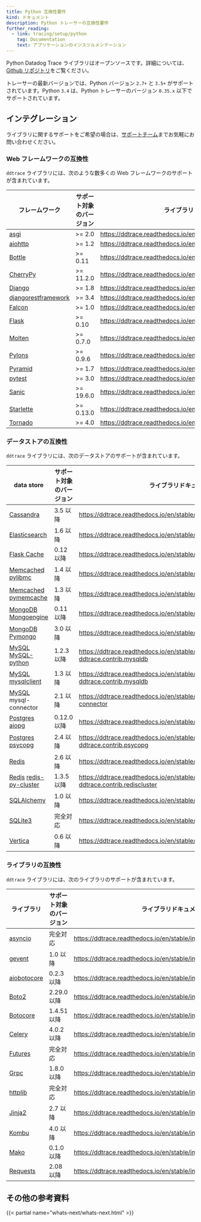 ```yaml
---
title: Python 互換性要件
kind: ドキュメント
description: Python トレーサーの互換性要件
further_reading:
  - link: tracing/setup/python
    tag: Documentation
    text: アプリケーションのインスツルメンテーション
---
```

Python Datadog Trace ライブラリはオープンソースです。詳細については、[Github リポジトリ][1]をご覧ください。

トレーサーの最新バージョンでは、Python バージョン `2.7+` と `3.5+` がサポートされています。Python `3.4` は、Python トレーサーのバージョン `0.35.x` 以下でサポートされています。

## インテグレーション

ライブラリに関するサポートをご希望の場合は、[サポートチーム][2]までお気軽にお問い合わせください。

### Web フレームワークの互換性

`ddtrace` ライブラリには、次のような数多くの Ｗeb フレームワークのサポートが含まれています。

| フレームワーク                 | サポート対象のバージョン | ライブラリドキュメント                                              |
| ------------------------- | ----------------- | ------------------------------------------------------------------ |
| [asgi][3]                 | >= 2.0            | https://ddtrace.readthedocs.io/en/stable/integrations.html#asgi    |
| [aiohttp][4]              | >= 1.2            | https://ddtrace.readthedocs.io/en/stable/integrations.html#aiohttp |
| [Bottle][5]               | >= 0.11           | https://ddtrace.readthedocs.io/en/stable/integrations.html#bottle  |
| [CherryPy][16]            | >= 11.2.0         | https://ddtrace.readthedocs.io/en/stable/integrations.html#cherrypy|
| [Django][6]               | >= 1.8            | https://ddtrace.readthedocs.io/en/stable/integrations.html#django  |
| [djangorestframework][6]  | >= 3.4            | https://ddtrace.readthedocs.io/en/stable/integrations.html#django  |
| [Falcon][7]               | >= 1.0            | https://ddtrace.readthedocs.io/en/stable/integrations.html#falcon  |
| [Flask][8]                | >= 0.10           | https://ddtrace.readthedocs.io/en/stable/integrations.html#flask   |
| [Molten][9]               | >= 0.7.0          | https://ddtrace.readthedocs.io/en/stable/integrations.html#molten  |
| [Pylons][10]              | >= 0.9.6          | https://ddtrace.readthedocs.io/en/stable/integrations.html#pylons  |
| [Pyramid][11]             | >= 1.7            | https://ddtrace.readthedocs.io/en/stable/integrations.html#pyramid |
| [pytest][12]              | >= 3.0            | https://ddtrace.readthedocs.io/en/stable/integrations.html#pytest  |
| [Sanic][13]               | >= 19.6.0         | https://ddtrace.readthedocs.io/en/stable/integrations.html#sanic   |
| [Starlette][14]           | >= 0.13.0         | https://ddtrace.readthedocs.io/en/stable/integrations.html#starlette |
| [Tornado][15]             | >= 4.0            | https://ddtrace.readthedocs.io/en/stable/integrations.html#tornado |


### データストアの互換性

`ddtrace` ライブラリには、次のデータストアのサポートが含まれています。

| data store                          | サポート対象のバージョン | ライブラリドキュメント                                                                         |
| ---------------------------------- | ----------------- | --------------------------------------------------------------------------------------------- |
| [Cassandra][12]                    | 3.5 以降            | https://ddtrace.readthedocs.io/en/stable/integrations.html#cassandra                           |
| [Elasticsearch][13]                | 1.6 以降            | https://ddtrace.readthedocs.io/en/stable/integrations.html#elasticsearch                       |
| [Flask Cache][14]                  | 0.12 以降           | https://ddtrace.readthedocs.io/en/stable/integrations.html#flask-cache                         |
| [Memcached][15] [pylibmc][16]      | 1.4 以降            | https://ddtrace.readthedocs.io/en/stable/integrations.html#pylibmc                             |
| [Memcached][15] [pymemcache][17]   | 1.3 以降            | https://ddtrace.readthedocs.io/en/stable/integrations.html#pymemcache                          |
| [MongoDB][18] [Mongoengine][19]    | 0.11 以降           | https://ddtrace.readthedocs.io/en/stable/integrations.html#mongoengine                         |
| [MongoDB][18] [Pymongo][20]        | 3.0 以降            | https://ddtrace.readthedocs.io/en/stable/integrations.html#pymongo                             |
| [MySQL][21] [MySQL-python][22]     | 1.2.3 以降          | https://ddtrace.readthedocs.io/en/stable/integrations.html#module-ddtrace.contrib.mysqldb      |
| [MySQL][21] [mysqlclient][23]      | 1.3 以降            | https://ddtrace.readthedocs.io/en/stable/integrations.html#module-ddtrace.contrib.mysqldb      |
| [MySQL][21] mysql-connector        | 2.1 以降            | https://ddtrace.readthedocs.io/en/stable/integrations.html#mysql-connector                     |
| [Postgres][24] [aiopg][25]         | 0.12.0 以降         | https://ddtrace.readthedocs.io/en/stable/integrations.html#aiopg                               |
| [Postgres][24] [psycopg][26]       | 2.4 以降            | https://ddtrace.readthedocs.io/en/stable/integrations.html#module-ddtrace.contrib.psycopg      |
| [Redis][27]                        | 2.6 以降            | https://ddtrace.readthedocs.io/en/stable/integrations.html#redis                               |
| [Redis][27] [redis-py-cluster][28] | 1.3.5 以降          | https://ddtrace.readthedocs.io/en/stable/integrations.html#module-ddtrace.contrib.rediscluster |
| [SQLAlchemy][29]                   | 1.0 以降            | https://ddtrace.readthedocs.io/en/stable/integrations.html#sqlalchemy                          |
| [SQLite3][30]                      | 完全対応   | https://ddtrace.readthedocs.io/en/stable/integrations.html#sqlite                              |
| [Vertica][31]                      | 0.6 以降            | https://ddtrace.readthedocs.io/en/stable/integrations.html#vertica                             |


### ライブラリの互換性

`ddtrace` ライブラリには、次のライブラリのサポートが含まれています。

| ライブラリ           | サポート対象のバージョン | ライブラリドキュメント                                                    |
| ----------------- | ----------------- | ------------------------------------------------------------------------ |
| [asyncio][32]     | 完全対応   | https://ddtrace.readthedocs.io/en/stable/integrations.html#asyncio     |
| [gevent][33]      | 1.0 以降            | https://ddtrace.readthedocs.io/en/stable/integrations.html#gevent      |
| [aiobotocore][34] | 0.2.3 以降          | https://ddtrace.readthedocs.io/en/stable/integrations.html#aiobotocore |
| [Boto2][34]       | 2.29.0 以降         | https://ddtrace.readthedocs.io/en/stable/integrations.html#boto2       |
| [Botocore][34]    | 1.4.51 以降         | https://ddtrace.readthedocs.io/en/stable/integrations.html#botocore    |
| [Celery][35]      | 4.0.2 以降          | https://ddtrace.readthedocs.io/en/stable/integrations.html#celery      |
| [Futures][36]     | 完全対応   | https://ddtrace.readthedocs.io/en/stable/integrations.html#futures     |
| [Grpc][37]        | 1.8.0 以降          | https://ddtrace.readthedocs.io/en/stable/integrations.html#grpc        |
| [httplib][38]     | 完全対応   | https://ddtrace.readthedocs.io/en/stable/integrations.html#httplib     |
| [Jinja2][39]      | 2.7 以降            | https://ddtrace.readthedocs.io/en/stable/integrations.html#jinja2      |
| [Kombu][40]       | 4.0 以降            | https://ddtrace.readthedocs.io/en/stable/integrations.html#kombu       |
| [Mako][41]        | 0.1.0 以降          | https://ddtrace.readthedocs.io/en/stable/integrations.html#mako        |
| [Requests][42]    | 2.08 以降           | https://ddtrace.readthedocs.io/en/stable/integrations.html#requests    |


## その他の参考資料

{{< partial name="whats-next/whats-next.html" >}}

[1]: https://github.com/DataDog/dd-trace-py
[2]: /ja/help
[3]: http://asgi.readthedocs.io/
[4]: https://aiohttp.readthedocs.io
[5]: https://bottlepy.org
[6]: https://www.djangoproject.com
[7]: https://falconframework.org
[8]: http://flask.pocoo.org
[9]: https://moltenframework.com
[10]: http://pylonsproject.org
[11]: https://trypyramid.com
[12]: http://www.tornadoweb.org
[13]: https://cassandra.apache.org
[14]: https://www.elastic.co/products/elasticsearch
[15]: https://pythonhosted.org/Flask-Cache
[16]: https://memcached.org
[17]: http://sendapatch.se/projects/pylibmc
[18]: https://pymemcache.readthedocs.io
[19]: https://www.mongodb.com/what-is-mongodb
[20]: http://mongoengine.org
[21]: https://api.mongodb.com/python/current
[22]: https://www.mysql.com
[23]: https://pypi.org/project/MySQL-python
[24]: https://pypi.org/project/mysqlclient
[25]: https://www.postgresql.org
[26]: https://aiopg.readthedocs.io
[27]: http://initd.org/psycopg
[28]: https://redis.io
[29]: https://redis-py-cluster.readthedocs.io
[30]: https://www.sqlalchemy.org
[31]: https://www.sqlite.org
[32]: https://www.vertica.com
[33]: https://docs.python.org/3/library/asyncio.html
[34]: http://www.gevent.org
[35]: http://docs.pythonboto.org/en/latest
[36]: http://www.celeryproject.org
[37]: https://docs.python.org/3/library/concurrent.futures.html
[38]: https://grpc.io
[39]: https://docs.python.org/2/library/httplib.html
[40]: http://jinja.pocoo.org
[41]: https://kombu.readthedocs.io/en/latest
[42]: https://www.makotemplates.org
